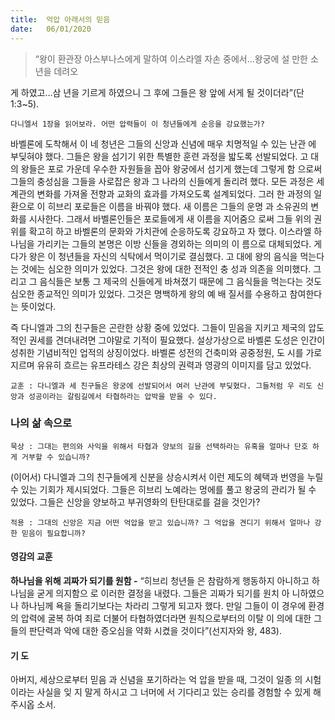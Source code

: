 ```yaml
---
title:  억압 아래서의 믿음
date:   06/01/2020
---
```


> <p></p>
> “왕이 환관장 아스부나스에게 말하여 이스라엘 자손 중에서…왕궁에 설 만한 소년을 데려오
게 하였고…삼 년을 기르게 하였으니 그 후에 그들은 왕 앞에 서게 될 것이더라”(단 1:3~5).

`다니엘서 1장을 읽어보라. 어떤 압력들이 이 청년들에게 순응을 강요했는가?`

바벨론에 도착해서 이 네 청년은 그들의 신앙과 신념에 매우 치명적일 수 있는 난관
에 부딪혀야 했다. 그들은 왕을 섬기기 위한 특별한 훈련 과정을 밟도록 선발되었다. 고
대의 왕들은 포로 가운데 우수한 자원들을 꼽아 왕궁에서 섬기게 했는데 그렇게 함
으로써 그들의 충성심을 그들을 사로잡은 왕과 그 나라의 신들에게 돌리려 했다. 모든
과정은 세계관의 변화를 가져올 전향과 교화의 효과를 가져오도록 설계되었다. 그러
한 과정의 일환으로 이 히브리 포로들은 이름을 바꿔야 했다. 새 이름은 그들의 운명
과 소유권의 변화를 시사한다. 그래서 바벨론인들은 포로들에게 새 이름을 지어줌으
로써 그들 위의 권위를 확고히 하고 바벨론의 문화와 가치관에 순응하도록 강요하고
자 했다. 이스라엘 하나님을 가리키는 그들의 본명은 이방 신들을 경외하는 의미의 이
름으로 대체되었다. 게다가 왕은 이 청년들을 자신의 식탁에서 먹이기로 결심했다. 고
대에 왕의 음식을 먹는다는 것에는 심오한 의미가 있었다. 그것은 왕에 대한 전적인 충
성과 의존을 의미했다. 그리고 그 음식들은 보통 그 제국의 신들에게 바쳐졌기 때문에
그 음식들을 먹는다는 것도 심오한 종교적인 의미가 있었다. 그것은 명백하게 왕의 예
배 질서를 수용하고 참여한다는 뜻이었다.

즉 다니엘과 그의 친구들은 곤란한 상황 중에 있었다. 그들이 믿음을 지키고 제국의
압도적인 권세를 견뎌내려면 그야말로 기적이 필요했다. 설상가상으로 바벨론 도성은
인간이 성취한 기념비적인 업적의 상징이었다. 바벨론 성전의 건축미와 공중정원, 도
시를 가로지르며 유유히 흐르는 유프라테스 강은 최상의 권력과 영광의 이미지를 담고 있었다.

`교훈 : 다니엘과 세 친구들은 왕궁에 선발되어서 여러 난관에 부딪혔다. 그들처럼 우
리도 신앙과 성공이라는 갈림길에서 타협하라는 압박을 받을 수 있다.`

### 나의 삶 속으로

`묵상 : 그대는 편의와 사익을 위해서 타협과 양보의 길을 선택하라는 유혹을 얼마나 단호
하게 거부할 수 있습니까?`

(이어서) 다니엘과 그의 친구들에게 신분을 상승시켜서 이런 제도의 혜택과 번영을
누릴 수 있는 기회가 제시되었다. 그들은 히브리 노예라는 멍에를 풀고 왕궁의 관리가
될 수 있었다. 그들은 신앙을 양보하고 부귀영화의 탄탄대로를 걸을 것인가?

`적용 : 그대의 신앙은 지금 어떤 억압을 받고 있습니까? 그 억압을 견디기 위해서 얼마나
강한 믿음이 필요합니까?`

#### 영감의 교훈

**하나님을 위해 괴짜가 되기를 원함 -** “히브리 청년들
은 참람하게 행동하지 아니하고 하나님을 굳게 의지함으
로 이러한 결정을 내렸다. 그들은 괴짜가 되기를 원치 아
니하였으나 하나님께 욕을 돌리기보다는 차라리 그렇게
되고자 했다. 만일 그들이 이 경우에 환경의 압력에 굴복
하여 죄로 더불어 타협하였더라면 원칙으로부터의 이탈
이 의에 대한 그들의 판단력과 악에 대한 증오심을 약화
시켰을 것이다”(선지자와 왕, 483).

#### 기 도

아버지, 세상으로부터 믿음
과 신념을 포기하라는 억
압을 받을 때, 그것이 일종
의 시험이라는 사실을 잊
지 말게 하시고 그 너머에
서 기다리고 있는 승리를
경험할 수 있게 해 주시옵
소서.